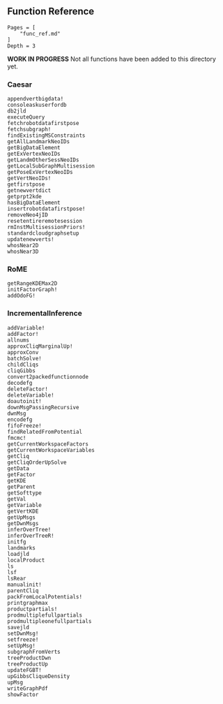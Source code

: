 ## Function Reference

```@contents
Pages = [
    "func_ref.md"
]
Depth = 3
```

**WORK IN PROGRESS**  Not all functions have been added to this directory yet.

### Caesar
```@docs
appendvertbigdata!
consoleaskuserfordb
db2jld
executeQuery
fetchrobotdatafirstpose
fetchsubgraph!
findExistingMSConstraints
getAllLandmarkNeoIDs
getBigDataElement
getExVertexNeoIDs
getLandmOtherSessNeoIDs
getLocalSubGraphMultisession
getPoseExVertexNeoIDs
getVertNeoIDs!
getfirstpose
getnewvertdict
getprpt2kde
hasBigDataElement
insertrobotdatafirstpose!
removeNeo4jID
resetentireremotesession
rmInstMultisessionPriors!
standardcloudgraphsetup
updatenewverts!
whosNear2D
whosNear3D
```

### RoME

```@docs
getRangeKDEMax2D
initFactorGraph!
addOdoFG!
```

### IncrementalInference
```@docs
addVariable!
addFactor!
allnums
approxCliqMarginalUp!
approxConv
batchSolve!
childCliqs
cliqGibbs
convert2packedfunctionnode
decodefg
deleteFactor!
deleteVariable!
doautoinit!
downMsgPassingRecursive
dwnMsg
encodefg
fifoFreeze!
findRelatedFromPotential
fmcmc!
getCurrentWorkspaceFactors
getCurrentWorkspaceVariables
getCliq
getCliqOrderUpSolve
getData
getFactor
getKDE
getParent
getSofttype
getVal
getVariable
getVertKDE
getUpMsgs
getDwnMsgs
inferOverTree!
inferOverTreeR!
initfg
landmarks
loadjld
localProduct
ls
lsf
lsRear
manualinit!
parentCliq
packFromLocalPotentials!
printgraphmax
productpartials!
prodmultiplefullpartials
prodmultipleonefullpartials
savejld
setDwnMsg!
setfreeze!
setUpMsg!
subgraphFromVerts
treeProductDwn
treeProductUp
updateFGBT!
upGibbsCliqueDensity
upMsg
writeGraphPdf
showFactor
```

<!-- IIF v0.5.3 -->
<!-- showVariable -->
